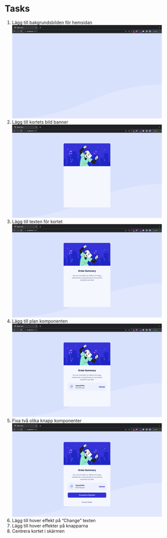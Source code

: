 # Tasks

1. Lägg till bakgrundsbilden för hemsidan
   ![Lägg till bakgrundsbilden för hemsidan](./tasks/Screenshot%202022-05-10%20at%2018.47.51.png)
2. Lägg till kortets bild banner
   ![Lägg till bakgrundsbilden för hemsidan](./tasks/Screenshot%202022-05-10%20at%2018.49.19.png)
3. Lägg till texten för kortet
   ![Lägg till bakgrundsbilden för hemsidan](./tasks/Screenshot%202022-05-10%20at%2018.49.59.png)
4. Lägg till plan komponenten
   ![Lägg till bakgrundsbilden för hemsidan](./tasks/Screenshot%202022-05-10%20at%2018.50.29.png)
5. Fixa två olika knapp komponenter
   ![Lägg till bakgrundsbilden för hemsidan](./tasks/Screenshot%202022-05-10%20at%2018.50.44.png)
6. Lägg till hover effekt på “Change” texten
7. Lägg till hover effekter på knapparna
8. Centrera kortet i skärmen
